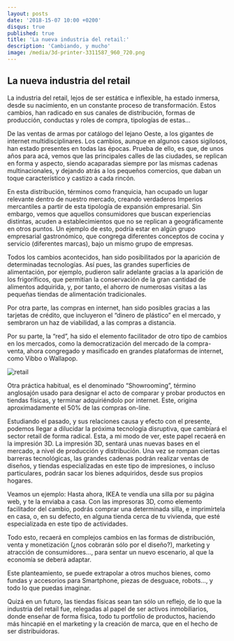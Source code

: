```yaml
---
layout: posts
date: '2018-15-07 10:00 +0200'
disqus: true
published: true
title: 'La nueva industria del retail:'
description: 'Cambiando, y mucho'
image: /media/3d-printer-3311587_960_720.png
---
```


## La nueva industria del retail



La industria del retail, lejos de ser estática e inflexible, ha estado inmersa, desde su nacimiento, en un constante proceso de transformación. Estos cambios, han radicado en sus canales de distribución, formas de producción, conductas y roles de compra, tipologías de estas…

De las ventas de armas por catálogo del lejano Oeste, a los gigantes de internet multidisciplinares. Los cambios, aunque en algunos casos sigilosos, han estado presentes en todas las épocas. 
Prueba de ello, es que, de unos años para acá, vemos que las principales calles de las ciudades, se replican en forma y aspecto, siendo acaparadas siempre por las mismas cadenas multinacionales, y dejando atrás a los pequeños comercios, que daban un toque característico y castizo a cada rincón.

En esta distribución, términos como franquicia, han ocupado un lugar relevante dentro de nuestro mercado, creando verdaderos Imperios mercantiles a partir de esta tipología de expansión empresarial. Sin embargo, vemos que aquellos consumidores que buscan experiencias distintas, acuden a establecimientos que no se replican a geográficamente en otros puntos. Un ejemplo de esto, podría estar en algún grupo empresarial gastronómico, que congrega diferentes conceptos de cocina y servicio (diferentes marcas), bajo un mismo grupo de empresas.

Todos los cambios acontecidos, han sido posibilitados por la aparición de determinadas tecnologías. Así pues, las grandes superficies de alimentación, por ejemplo, pudieron salir adelante gracias a la aparición de los frigoríficos, que permitían la conservación de la gran cantidad de alimentos adquirida, y, por tanto, el ahorro de numerosas visitas a las pequeñas tiendas de alimentación tradicionales.
 
Por otra parte, las compras en internet, han sido posibles gracias a las tarjetas de crédito, que incluyeron el “dinero de plástico” en el mercado, y sembraron un haz de viabilidad, a las compras a distancia.

Por su parte, la “red”, ha sido el elemento facilitador de otro tipo de cambios en los mercados, como la democratización del mercado de la compra-venta, ahora congregado y masificado en grandes plataformas de internet, como Vibbo o Wallapop.

![retail]({{site.baseurl}}/media/holiday-shopping-1921658_960_720.jpg)

Otra práctica habitual, es el denominado “Showrooming”, término anglosajón usado para designar el acto de comparar y probar productos en tiendas físicas, y terminar adquiriéndolo por internet. Este, origina aproximadamente el 50% de las compras on-line.

Estudiando el pasado, y sus relaciones causa y efecto con el presente, podemos llegar a dilucidar la próxima tecnología disruptiva, que cambiará el sector retail de forma radical. Esta, a mi modo de ver, este papel recaerá en la impresión 3D. 
La impresión 3D, sentará unas nuevas bases en el mercado, a nivel de producción y distribución. Una vez se rompan ciertas barreras tecnológicas, las grandes cadenas podrán realizar ventas de diseños, y tiendas especializadas en este tipo de impresiones, o incluso particulares, podrán sacar los bienes adquiridos, desde sus propios hogares.

Veamos un ejemplo: Hasta ahora, IKEA te vendía una silla por su página web, y te la enviaba a casa. Con las impresoras 3D, como elemento facilitador del cambio, podrás comprar una determinada silla, e imprimírtela en casa, o, en su defecto, en alguna tienda cerca de tu vivienda, que esté especializada en este tipo de actividades.

Todo esto, recaerá en complejos cambios en las formas de distribución, venta y monetización (¿nos cobrarán sólo por el diseño?), marketing y atracción de consumidores…, para sentar un nuevo escenario, al que la economía se deberá adaptar.

Este planteamiento, se puede extrapolar a otros muchos bienes, como fundas y accesorios para Smartphone, piezas de desguace, robots…, y todo lo que puedas imaginar.

Quizá en un futuro, las tiendas físicas sean tan sólo un reflejo, de lo que la industria del retail fue, relegadas al papel de ser activos inmobiliarios, donde enseñar de forma física, todo tu portfolio de productos, haciendo más hincapié en el marketing y la creación de marca, que en el hecho de ser distribuidoras.
